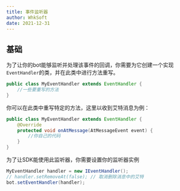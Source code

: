 ```yaml
---
title: 事件监听器
author: WhkSoft
date: 2021-12-31
---
```


## 基础
为了让你的bot能够监听并处理该事件的回调，你需要为它创建一个实现`EventHandler`的类，并在此类中进行方法重写。
```java
public class MyEventHandler extends EventHandler {
    //一些要重写的方法
}
```

你可以在此类中重写特定的方法，这里以收到艾特消息为例：
```java
public class MyEventHandler extends EventHandler {
    @Override
    protected void onAtMessage(AtMessageEvent event) {
        //你自己的代码
    }
}
```

为了让SDK能使用此监听器，你需要设置你的监听器实例
```java
MyEventHandler handler = new IEventHandler();
// handler.setRemoveAt(false); // 取消删除消息中的艾特
bot.setEventHandler(handler);
```